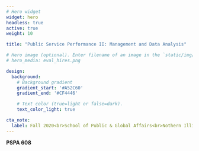 ```yaml
---
# Hero widget
widget: hero
headless: true
active: true
weight: 10

title: "Public Service Performance II: Management and Data Analysis"

# Hero image (optional). Enter filename of an image in the `static/img/` folder.
# hero_media: eval_hires.png

design:
  background:
    # Background gradient
    gradient_start: '#A52C60'
    gradient_end: '#CF4446'

    # Text color (true=light or false=dark).
    text_color_light: true

cta_note:
  label: Fall 2020<br>School of Public & Global Affairs<br>Nothern Illinois University
---
```


**PSPA 608**
